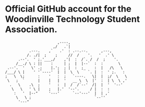 <!--

## Hi there 👋

**Here are some ideas to get you started:**

🙋‍♀️ A short introduction - what is your organization all about?
🌈 Contribution guidelines - how can the community get involved?
👩‍💻 Useful resources - where can the community find your docs? Is there anything else the community should know?
🍿 Fun facts - what does your team eat for breakfast?
🧙 Remember, you can do mighty things with the power of [Markdown](https://docs.github.com/github/writing-on-github/getting-started-with-writing-and-formatting-on-github/basic-writing-and-formatting-syntax)
-->

# Official GitHub account for the Woodinville Technology Student Association. 
```
                        ,----,                           
                      ,/   .`|                           
           .---.    ,`   .'  : .--.--.      ,---,        
          /. ./|  ;    ;     //  /    '.   '  .' \       
      .--'.  ' ;.'___,/    ,'|  :  /`. /  /  ;    '.     
     /__./ \ : ||    :     | ;  |  |--`  :  :       \    
 .--'.  '   \' .;    |.';  ; |  :  ;_    :  |   /\   \   
/___/ \ |    ' '`----'  |  |  \  \    `. |  :  ' ;.   :  
;   \  \;      :    '   :  ;   `----.   \|  |  ;/  \   \ 
 \   ;  `      |    |   |  '   __ \  \  |'  :  | \  \ ,' 
  .   \    .\  ;    '   :  |  /  /`--'  /|  |  '  '--'   
   \   \   ' \ |    ;   |.'  '--'.     / |  :  :         
    :   '  |--"     '---'      `--'---'  |  | ,'         
     \   \ ;                             `--''           
      '---"                                              

```
